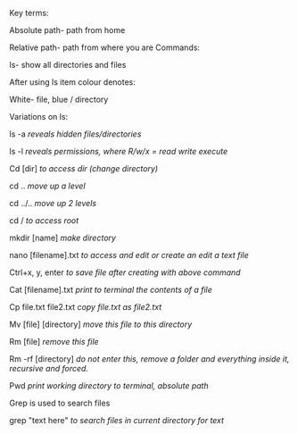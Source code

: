 Key terms:

Absolute path- path from home 

Relative path- path from where you are
Commands:

ls- show all directories and files

After using ls item colour denotes:

White- file, blue / directory

Variations on ls: 

ls -a *reveals hidden files/directories*

ls -l *reveals permissions, where R/w/x = read write execute*

Cd [dir] *to access dir (change directory)*

cd .. *move up a level*

cd ../.. *move up 2 levels*

cd / *to access root*

mkdir  [name] *make directory*

nano [filename].txt *to access and edit or create an edit a text file*

Ctrl+x, y, enter *to save file after creating with above command*

Cat [filename].txt *print to terminal the contents of a file*

Cp file.txt file2.txt *copy file.txt as file2.txt*

Mv [file] [directory] *move this file to this directory*

Rm [file] *remove this file*

Rm -rf [directory] *do not enter this, remove a folder and everything inside it, recursive and forced.*

Pwd *print working directory to terminal, absolute path*

Grep is used to search files

grep "text here" *to search files in current directory for text*

